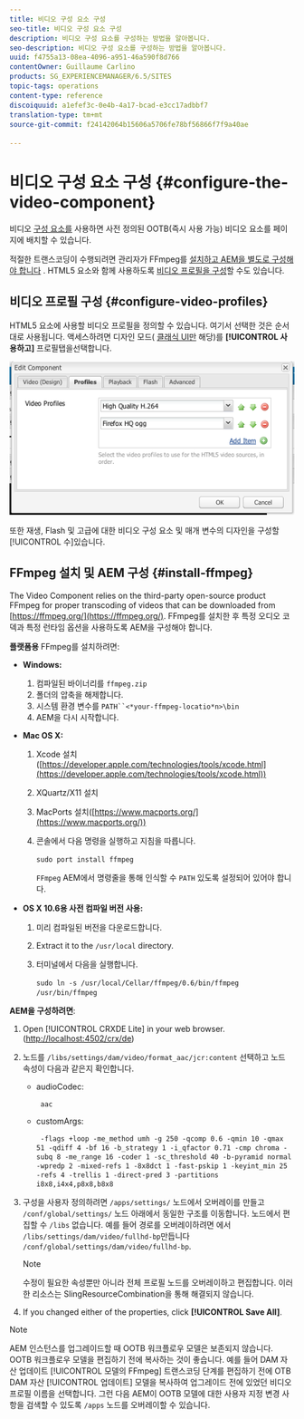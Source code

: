 ```yaml
---
title: 비디오 구성 요소 구성
seo-title: 비디오 구성 요소 구성
description: 비디오 구성 요소를 구성하는 방법을 알아봅니다.
seo-description: 비디오 구성 요소를 구성하는 방법을 알아봅니다.
uuid: f4755a13-08ea-4096-a951-46a590f8d766
contentOwner: Guillaume Carlino
products: SG_EXPERIENCEMANAGER/6.5/SITES
topic-tags: operations
content-type: reference
discoiquuid: a1efef3c-0e4b-4a17-bcad-e3cc17adbbf7
translation-type: tm+mt
source-git-commit: f24142064b15606a5706fe78bf56866f7f9a40ae

---
```



# 비디오 구성 요소 구성 {#configure-the-video-component}

비디오 [구성 요소를](/help/sites-authoring/default-components-foundation.md#video) 사용하면 사전 정의된 OOTB(즉시 사용 가능) 비디오 요소를 페이지에 배치할 수 있습니다.

적절한 트랜스코딩이 수행되려면 관리자가 FFmpeg를 [설치하고 AEM을 별도로 구성해야 합니다](#install-ffmpeg) . HTML5 요소와 함께 사용하도록 [비디오 프로필을 구성](#configure-video-profiles)할 수도 있습니다.

## 비디오 프로필 구성 {#configure-video-profiles}

HTML5 요소에 사용할 비디오 프로필을 정의할 수 있습니다. 여기서 선택한 것은 순서대로 사용됩니다. 액세스하려면 디자인 모드( [클래식 UI만](/help/sites-authoring/default-components-designmode.md) 해당)를 **[!UICONTROL 사용하고]** 프로필탭을선택합니다.

![chlimage_1-317](assets/chlimage_1-317.png)

또한 재생, Flash 및 고급에 대한 비디오 구성 요소 및 매개 변수의 디자인을 구성할 [!UICONTROL 수]있습니다.

## FFmpeg 설치 및 AEM 구성 {#install-ffmpeg}

The Video Component relies on the third-party open-source product FFmpeg for proper transcoding of videos that can be downloaded from [https://ffmpeg.org/](https://ffmpeg.org/). FFmpeg를 설치한 후 특정 오디오 코덱과 특정 런타임 옵션을 사용하도록 AEM을 구성해야 합니다.

**플랫폼용** FFmpeg를 설치하려면:

* **Windows:**

   1. 컴파일된 바이너리를 `ffmpeg.zip`
   1. 폴더의 압축을 해제합니다.
   1. 시스템 환경 변수를 `PATH``<*your-ffmpeg-locatio*n>\bin`
   1. AEM을 다시 시작합니다.

* **Mac OS X:**

   1. Xcode 설치([https://developer.apple.com/technologies/tools/xcode.html](https://developer.apple.com/technologies/tools/xcode.html))
   1. XQuartz/X11 설치
   1. MacPorts 설치([https://www.macports.org/](https://www.macports.org/))
   1. 콘솔에서 다음 명령을 실행하고 지침을 따릅니다.

      `sudo port install ffmpeg`

      `FFmpeg` AEM에서 명령줄을 통해 인식할 수 `PATH` 있도록 설정되어 있어야 합니다.

* **OS X 10.6용 사전 컴파일 버전 사용:**

   1. 미리 컴파일된 버전을 다운로드합니다.
   1. Extract it to the `/usr/local` directory.
   1. 터미널에서 다음을 실행합니다.

      `sudo ln -s /usr/local/Cellar/ffmpeg/0.6/bin/ffmpeg /usr/bin/ffmpeg`

**AEM을 구성하려면**:

1. Open [!UICONTROL CRXDE Lite] in your web browser. ([http://localhost:4502/crx/de](http://localhost:4502/crx/de))
1. 노드를 `/libs/settings/dam/video/format_aac/jcr:content` 선택하고 노드 속성이 다음과 같은지 확인합니다.

   * audioCodec:

      ```
       aac
      ```

   * customArgs:

      ```
       -flags +loop -me_method umh -g 250 -qcomp 0.6 -qmin 10 -qmax 51 -qdiff 4 -bf 16 -b_strategy 1 -i_qfactor 0.71 -cmp chroma -subq 8 -me_range 16 -coder 1 -sc_threshold 40 -b-pyramid normal -wpredp 2 -mixed-refs 1 -8x8dct 1 -fast-pskip 1 -keyint_min 25 -refs 4 -trellis 1 -direct-pred 3 -partitions i8x8,i4x4,p8x8,b8x8
      ```

1. 구성을 사용자 정의하려면 `/apps/settings/` 노드에서 오버레이를 만들고 `/conf/global/settings/` 노드 아래에서 동일한 구조를 이동합니다. 노드에서 편집할 수 `/libs` 없습니다. 예를 들어 경로를 오버레이하려면 에서 `/libs/settings/dam/video/fullhd-bp`만듭니다 `/conf/global/settings/dam/video/fullhd-bp`.

   >[!NOTE]
   >
   >수정이 필요한 속성뿐만 아니라 전체 프로필 노드를 오버레이하고 편집합니다. 이러한 리소스는 SlingResourceCombination을 통해 해결되지 않습니다.

1. If you changed either of the properties, click **[!UICONTROL Save All]**.

>[!NOTE]
>
>AEM 인스턴스를 업그레이드할 때 OOTB 워크플로우 모델은 보존되지 않습니다. OOTB 워크플로우 모델을 편집하기 전에 복사하는 것이 좋습니다. 예를 들어 DAM 자산 업데이트 [!UICONTROL 모델의 FFmpeg] 트랜스코딩 단계를 편집하기 전에 OTB DAM 자산 [!UICONTROL 업데이트] 모델을 복사하여 업그레이드 전에 있었던 비디오 프로필 이름을 선택합니다. 그런 다음 AEM이 OOTB 모델에 대한 사용자 지정 변경 사항을 검색할 수 있도록 `/apps` 노드를 오버레이할 수 있습니다.

